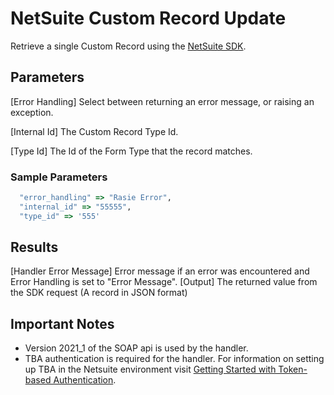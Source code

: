 # NetSuite Custom Record Update
Retrieve a single Custom Record using the [NetSuite SDK](https://github.com/NetSweet/netsuite).

## Parameters
[Error Handling]
  Select between returning an error message, or raising an exception.

[Internal Id]
  The Custom Record Type Id.

[Type Id]
  The Id of the Form Type that the record matches.

### Sample Parameters
``` ruby
  "error_handling" => "Rasie Error",
  "internal_id" => "55555",
  "type_id" => '555'
``` 

## Results
[Handler Error Message]
  Error message if an error was encountered and Error Handling is set to "Error Message".
[Output]
    The returned value from the SDK request (A record in JSON format)

## Important Notes
* Version 2021_1 of the SOAP api is used by the handler.
* TBA authentication is required for the handler.  For information on setting up TBA in the Netsuite environment visit [Getting Started with Token-based Authentication](https://docs.oracle.com/en/cloud/saas/netsuite/ns-online-help/section_4247337262.html).
